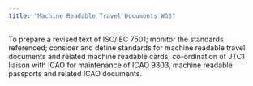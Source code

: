 ```yaml
---
title: "Machine Readable Travel Documents WG3"
---
```


To prepare a revised text of ISO/IEC 7501; monitor the standards referenced; consider and define standards for machine readable travel documents and related machine readable cards; co-ordination of JTC1 liaison with ICAO for maintenance of ICAO 9303, machine readable passports and related ICAO documents.

